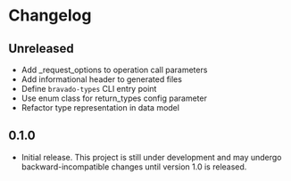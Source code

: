 # Changelog

## Unreleased

- Add _request_options to operation call parameters
- Add informational header to generated files
- Define `bravado-types` CLI entry point
- Use enum class for return_types config parameter
- Refactor type representation in data model

## 0.1.0

- Initial release. This project is still under development and may undergo
backward-incompatible changes until version 1.0 is released.
